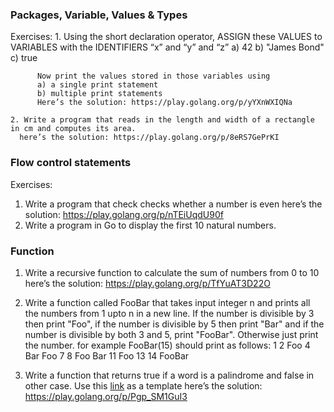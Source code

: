
### Packages, Variable, Values & Types
Exercises: 
    1. Using the short declaration operator, ASSIGN these VALUES to VARIABLES with the IDENTIFIERS “x” and “y” and “z”
          a) 42
          b) "James Bond"
          c) true
          
          Now print the values stored in those variables using 
          a) a single print statement
          b) multiple print statements
          Here’s the solution: https://play.golang.org/p/yYXnWXIQNa 

    2. Write a program that reads in the length and width of a rectangle in cm and computes its area.
      here’s the solution: https://play.golang.org/p/8eRS7GePrKI
      
### Flow control statements
Exercises: 
  1. Write a program that check checks whether a number is even
      here’s the solution: https://play.golang.org/p/nTEiUqdU90f
  2. Write a program in Go to display the first 10 natural numbers.
    
### Function
1. Write a recursive function to calculate the sum of numbers from 0 to 10
    here’s the solution:  https://play.golang.org/p/TfYuAT3D22O
2. Write a function called FooBar that takes input integer n and prints all the numbers from 1 upto n in a new line. 
   If the number is divisible by 3 then print "Foo", if the number is divisible by 5 then print "Bar" and if the number is divisible by both 3 and 5, print "FooBar". Otherwise just print the number.
   for example FooBar(15) should print as follows:
   1
   2
   Foo
   4
   Bar
   Foo
   7
   8
   Foo
   Bar
   11
   Foo
   13
   14
   FooBar
   
3. Write a function that returns true if a word is a palindrome and false in other case. Use this [link](https://play.golang.org/p/B0VN5VcTU4l) as a template
   here’s the solution: https://play.golang.org/p/Pgp_SM1GuI3
